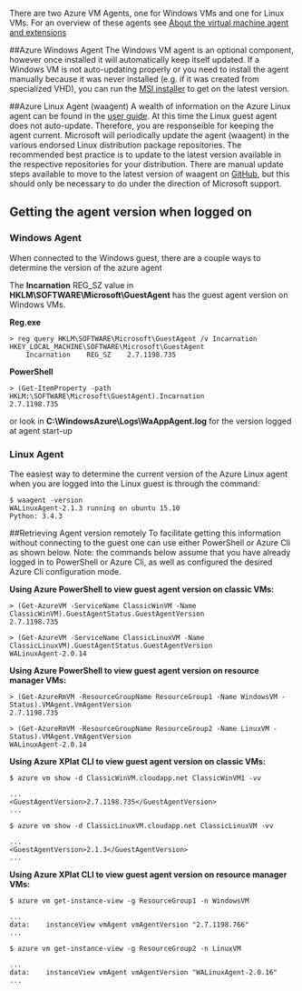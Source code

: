There are two Azure VM Agents, one for Windows VMs and one for Linux VMs.  For an overview of these agents see [About the virtual machine agent and extensions](https://azure.microsoft.com/en-us/documentation/articles/virtual-machines-windows-classic-agents-and-extensions/)

##Azure Windows Agent 
The Windows VM agent is an optional component, however once installed it will automatically keep itself updated.  If a Windows VM is not auto-updating properly or you need to install the agent manually because it was never installed (e.g. if it was created from specialized VHD), you can run the [MSI installer](http://go.microsoft.com/fwlink/?LinkID=394789&clcid=0x409) to get on the latest version.


##Azure Linux Agent (waagent)
A wealth of information on the Azure Linux agent can be found in the [user guide](https://azure.microsoft.com/en-us/documentation/articles/virtual-machines-linux-agent-user-guide/). At this time the Linux guest agent does not auto-update.  Therefore, you are responseible for keeping the agent current.  Microsoft will periodically update the agent (waagent) in the various endorsed Linux distribution package repositories.  The recommended best practice is to update to the latest version available in the respective repositories for your distribution.  There are manual update steps available to move to the latest version of waagent on [GitHub](https://github.com/Azure/WALinuxAgent), but this should only be necessary to do under the direction of Microsoft support.


## Getting the agent version when logged on
### Windows Agent
When connected to the Windows guest, there are a couple ways to determine the version of the azure agent

The **Incarnation** REG_SZ value in **HKLM\SOFTWARE\Microsoft\GuestAgent** has the guest agent version on Windows VMs. 

**Reg.exe**
```
> reg query HKLM\SOFTWARE\Microsoft\GuestAgent /v Incarnation
HKEY_LOCAL_MACHINE\SOFTWARE\Microsoft\GuestAgent
    Incarnation    REG_SZ    2.7.1198.735
```

**PowerShell**
```
> (Get-ItemProperty -path HKLM:\SOFTWARE\Microsoft\GuestAgent).Incarnation
2.7.1198.735
```
or look in **C:\WindowsAzure\Logs\WaAppAgent.log** for the version logged at agent start-up

### Linux Agent
The easiest way to determine the current version of the Azure Linux agent when you are logged into the Linux guest is through the command: 
```
$ waagent -version
WALinuxAgent-2.1.3 running on ubuntu 15.10
Python: 3.4.3
```


##Retrieving Agent version remotely
To facilitate getting this information without connecting to the guest one can use either PowerShell or Azure Cli as shown below.  Note: the commands below assume that you have already logged in to PowerShell or Azure Cli, as well as configured the desired Azure Cli configuration mode.

**Using Azure PowerShell to view guest agent version on classic VMs:**
```
> (Get-AzureVM -ServiceName ClassicWinVM -Name ClassicWinVM).GuestAgentStatus.GuestAgentVersion
2.7.1198.735
```
```
> (Get-AzureVM -ServiceName ClassicLinuxVM -Name ClassicLinuxVM).GuestAgentStatus.GuestAgentVersion
WALinuxAgent-2.0.14
```
**Using Azure PowerShell to view guest agent version on resource manager VMs:**
```
> (Get-AzureRmVM -ResourceGroupName ResourceGroup1 -Name WindowsVM -Status).VMAgent.VmAgentVersion
2.7.1198.735
```

```
> (Get-AzureRmVM -ResourceGroupName ResourceGroup2 -Name LinuxVM -Status).VMAgent.VmAgentVersion
WALinuxAgent-2.0.14
```
**Using Azure XPlat CLI to view guest agent version on classic VMs:**
```
$ azure vm show -d ClassicWinVM.cloudapp.net ClassicWinVM1 -vv

...
<GuestAgentVersion>2.7.1198.735</GuestAgentVersion>
...
```

```
$ azure vm show -d ClassicLinuxVM.cloudapp.net ClassicLinuxVM -vv

...
<GuestAgentVersion>2.1.3</GuestAgentVersion>
...
```

**Using Azure XPlat CLI to view guest agent version on resource manager VMs:**

```
$ azure vm get-instance-view -g ResourceGroup1 -n WindowsVM

...
data:    instanceView vmAgent vmAgentVersion "2.7.1198.766"
...
```

```
$ azure vm get-instance-view -g ResourceGroup2 -n LinuxVM

...
data:    instanceView vmAgent vmAgentVersion "WALinuxAgent-2.0.16"
...
```
